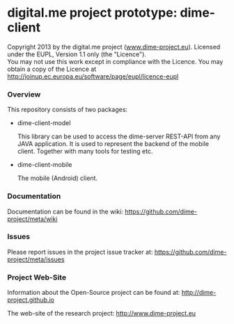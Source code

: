 digital.me project prototype: dime-client
=====

Copyright 2013 by the digital.me project (www.dime-project.eu).
Licensed under the EUPL, Version 1.1 only (the "Licence").  
You may not use this work except in compliance with the Licence. 
You may obtain a copy of the Licence at http://joinup.ec.europa.eu/software/page/eupl/licence-eupl
 
### Overview

This repository consists of two packages:

* dime-client-model

   This library can be used to access the dime-server REST-API from any JAVA application.
   It is used to represent the backend of the mobile client. Together with many tools for testing etc.   

* dime-client-mobile

   The mobile (Android) client. 

### Documentation

Documentation can be found in the wiki: https://github.com/dime-project/meta/wiki


### Issues

Please report issues in the project issue tracker at: https://github.com/dime-project/meta/issues


### Project Web-Site

Information about the Open-Source project can be found at:  http://dime-project.github.io

The web-site of the research project: http://www.dime-project.eu